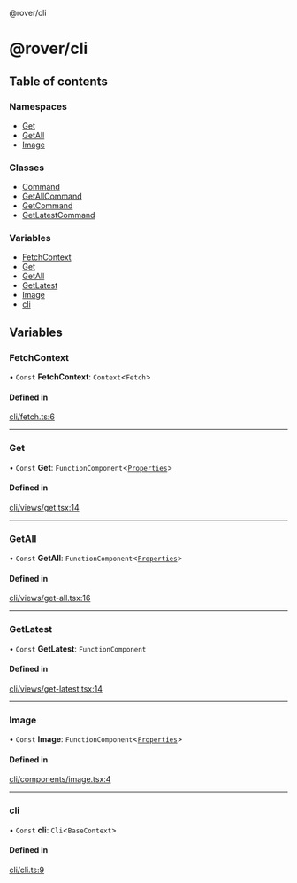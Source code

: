 @rover/cli

# @rover/cli

## Table of contents

### Namespaces

- [Get](modules/Get.md)
- [GetAll](modules/GetAll.md)
- [Image](modules/Image.md)

### Classes

- [Command](classes/Command.md)
- [GetAllCommand](classes/GetAllCommand.md)
- [GetCommand](classes/GetCommand.md)
- [GetLatestCommand](classes/GetLatestCommand.md)

### Variables

- [FetchContext](README.md#fetchcontext)
- [Get](README.md#get)
- [GetAll](README.md#getall)
- [GetLatest](README.md#getlatest)
- [Image](README.md#image)
- [cli](README.md#cli)

## Variables

### FetchContext

• `Const` **FetchContext**: `Context`<`Fetch`\>

#### Defined in

[cli/fetch.ts:6](https://github.com/kasperisager/rover/blob/dc1c8cc/cli/fetch.ts#L6)

---

### Get

• `Const` **Get**: `FunctionComponent`<[`Properties`](interfaces/Get.Properties.md)\>

#### Defined in

[cli/views/get.tsx:14](https://github.com/kasperisager/rover/blob/dc1c8cc/cli/views/get.tsx#L14)

---

### GetAll

• `Const` **GetAll**: `FunctionComponent`<[`Properties`](interfaces/GetAll.Properties.md)\>

#### Defined in

[cli/views/get-all.tsx:16](https://github.com/kasperisager/rover/blob/dc1c8cc/cli/views/get-all.tsx#L16)

---

### GetLatest

• `Const` **GetLatest**: `FunctionComponent`

#### Defined in

[cli/views/get-latest.tsx:14](https://github.com/kasperisager/rover/blob/dc1c8cc/cli/views/get-latest.tsx#L14)

---

### Image

• `Const` **Image**: `FunctionComponent`<[`Properties`](interfaces/Image.Properties.md)\>

#### Defined in

[cli/components/image.tsx:4](https://github.com/kasperisager/rover/blob/dc1c8cc/cli/components/image.tsx#L4)

---

### cli

• `Const` **cli**: `Cli`<`BaseContext`\>

#### Defined in

[cli/cli.ts:9](https://github.com/kasperisager/rover/blob/dc1c8cc/cli/cli.ts#L9)
